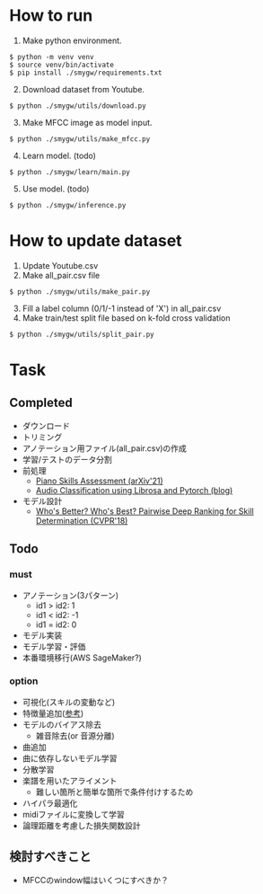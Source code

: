 # How to run
1. Make python environment.
```
$ python -m venv venv
$ source venv/bin/activate
$ pip install ./smygw/requirements.txt
```
2. Download dataset from Youtube.
```
$ python ./smygw/utils/download.py
```
3. Make MFCC image as model input.
```
$ python ./smygw/utils/make_mfcc.py
```
4. Learn model. (todo)
```
$ python ./smygw/learn/main.py
```
5. Use model. (todo)
```
$ python ./smygw/inference.py
```
# How to update dataset
1. Update Youtube.csv
2. Make all_pair.csv file
```
$ python ./smygw/utils/make_pair.py
```
3. Fill a label column (0/1/-1 instead of 'X') in all_pair.csv
4. Make train/test split file based on k-fold cross validation
```
$ python ./smygw/utils/split_pair.py
```

# Task
## Completed
- ダウンロード
- トリミング
- アノテーション用ファイル(all_pair.csv)の作成
- 学習/テストのデータ分割
- 前処理
    - [Piano Skills Assessment (arXiv'21)](https://arxiv.org/abs/2101.04884)
    - [Audio Classification using Librosa and Pytorch (blog)](https://medium.com/@hasithsura/audio-classification-d37a82d6715)
- モデル設計
    - [Who's Better? Who's Best? Pairwise Deep Ranking for Skill Determination (CVPR'18)](https://arxiv.org/abs/1703.09913)

## Todo
### must
- アノテーション(3パターン)
    - id1 > id2: 1
    - id1 < id2: -1
    - id1 = id2: 0
- モデル実装
- モデル学習・評価
- 本番環境移行(AWS SageMaker?)
### option
- 可視化(スキルの変動など)
- 特徴量追加([参考](https://qiita.com/__Attsun__/items/e033d689c336315435b3))
- モデルのバイアス除去
    - 雑音除去(or 音源分離)
- 曲追加
- 曲に依存しないモデル学習
- 分散学習
- 楽譜を用いたアライメント
    - 難しい箇所と簡単な箇所で条件付けするため
- ハイパラ最適化
- midiファイルに変換して学習
- 論理距離を考慮した損失関数設計

## 検討すべきこと
- MFCCのwindow幅はいくつにすべきか？